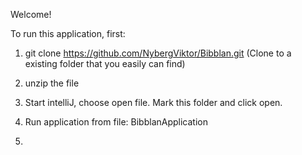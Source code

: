 Welcome!

To run this application, first:

1. git clone https://github.com/NybergViktor/Bibblan.git
   (Clone to a existing folder that you easily can find)

2. unzip the file
3. Start intelliJ, choose open file. Mark this folder and click open.
4. Run application from file: BibblanApplication
5. 
